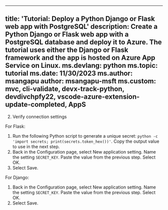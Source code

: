 
---
title: 'Tutorial: Deploy a Python Django or Flask web app with PostgreSQL'
description: Create a Python Django or Flask web app with a PostgreSQL database and deploy it to Azure. The tutorial uses either the Django or Flask framework and the app is hosted on Azure App Service on Linux.
ms.devlang: python
ms.topic: tutorial
ms.date: 11/30/2023
ms.author: msangapu
author: msangapu-msft
ms.custom: mvc, cli-validate, devx-track-python, devdivchpfy22, vscode-azure-extension-update-completed, AppS
---

2. Verify connection settings

For Flask:
1. Run the following Python script to generate a unique secret: `python -c 'import secrets; print(secrets.token_hex())'`. Copy the output value to use in the next step.
2. Back in the Configuration page, select New application setting. Name the setting `SECRET_KEY`. Paste the value from the previous step. Select OK.
3. Select Save.

For Django:
1. Back in the Configuration page, select New application setting. Name the setting `SECRET_KEY`. Paste the value from the previous step. Select OK.
2. Select Save.
